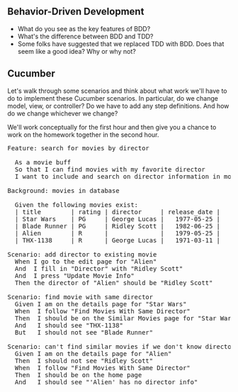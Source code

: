 Behavior-Driven Development
---------------------------

* What do you see as the key features of BDD?
* What's the difference between BDD and TDD?
* Some folks have suggested that we replaced TDD with BDD.  Does that
  seem like a good idea?  Why or why not?

Cucumber
--------

Let's walk through some scenarios and think about what work we'll have to
do to implement these Cucumber scenarios.  In particular, do we change
model, view, or controller?  Do we have to add any step definitions.
And how do we change whichever we change?

We'll work conceptually for the first hour and then give you a chance
to work on the homework together in the second hour.

<pre>
Feature: search for movies by director

  As a movie buff
  So that I can find movies with my favorite director
  I want to include and search on director information in movies I enter

Background: movies in database

  Given the following movies exist:
  | title        | rating | director     | release_date |
  | Star Wars    | PG     | George Lucas |   1977-05-25 |
  | Blade Runner | PG     | Ridley Scott |   1982-06-25 |
  | Alien        | R      |              |   1979-05-25 |
  | THX-1138     | R      | George Lucas |   1971-03-11 |

Scenario: add director to existing movie
  When I go to the edit page for "Alien"
  And  I fill in "Director" with "Ridley Scott"
  And  I press "Update Movie Info"
  Then the director of "Alien" should be "Ridley Scott"

Scenario: find movie with same director
  Given I am on the details page for "Star Wars"
  When  I follow "Find Movies With Same Director"
  Then  I should be on the Similar Movies page for "Star Wars"
  And   I should see "THX-1138"
  But   I should not see "Blade Runner"

Scenario: can't find similar movies if we don't know director (sad path)
  Given I am on the details page for "Alien"
  Then  I should not see "Ridley Scott"
  When  I follow "Find Movies With Same Director"
  Then  I should be on the home page
  And   I should see "'Alien' has no director info"
</pre>
